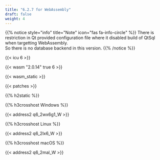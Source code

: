 ```yaml
---
title: "6.2.7 for WebAssembly"
draft: false
weight: 4
---
```


{{% notice style="info" title="Note"  icon="fas fa-info-circle" %}}
There is restriction in Qt provided configuration file where it disabled build of QtSql when targetting WebAssembly.  
So there is no database backend in this version.
{{% /notice %}}

{{< icu 6 >}}

{{< wasm "2.0.14" true 6 >}}

{{< wasm_static >}}

{{< patches >}}

{{% h2static %}}

{{% h3crosshost Windows %}}

{{< address2 q6_2wx6g1_W >}}

{{% h3crosshost Linux %}}

{{< address2 q6_2lx6_W >}}

{{% h3crosshost macOS %}}

{{< address2 q6_2mal_W >}}
